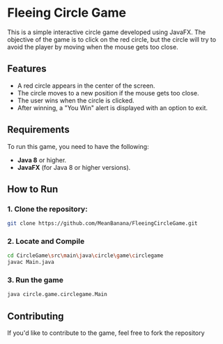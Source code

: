# Fleeing Circle Game

This is a simple interactive circle game developed using JavaFX. The objective of the game is to click on the red circle, but the circle will try to avoid the player by moving when the mouse gets too close.

## Features

- A red circle appears in the center of the screen.
- The circle moves to a new position if the mouse gets too close.
- The user wins when the circle is clicked.
- After winning, a "You Win" alert is displayed with an option to exit.

## Requirements

To run this game, you need to have the following:

- **Java 8** or higher.
- **JavaFX** (for Java 8 or higher versions).

## How to Run

### 1. Clone the repository:

```bash
git clone https://github.com/MeanBanana/FleeingCircleGame.git
```

### 2. Locate and Compile

```bash
cd CircleGame\src\main\java\circle\game\circlegame
javac Main.java
```

### 3. Run the game

```bash
java circle.game.circlegame.Main
```

## Contributing
If you'd like to contribute to the game, feel free to fork the repository


